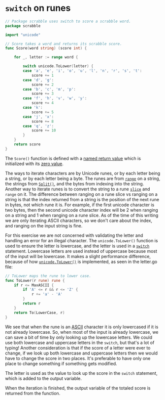 # `switch` on runes

```go
// Package scrabble uses switch to score a scrabble word.
package scrabble

import "unicode"

// Score takes a word and returns its scrabble score.
func Score(word string) (score int) {

	for _, letter := range word {

		switch unicode.ToLower(letter) {
		case 'a', 'e', 'i', 'o', 'u', 'l', 'n', 'r', 's', 't':
			score += 1
		case 'd', 'g':
			score += 2
		case 'b', 'c', 'm', 'p':
			score += 3
		case 'f', 'h', 'v', 'w', 'y':
			score += 4
		case 'k':
			score += 5
		case 'j', 'x':
			score += 8
		case 'q', 'z':
			score += 10
		}
	}
	return score
}
```

The `Score()` function is defined with a [named return value][named-return-value] which is initialized with its [zero value][zero-value].

The ways to iterate characters are by Unicode runes, or by each letter being a string, or by each letter being a byte.
The runes are from [`range`][range] on a string, the strings from [`Split()`][split], and the bytes from indexing into the string.
Another way to iterate runes is to convert the string to a rune [`slice`][slice] and `range` on it.
The difference between ranging on a rune slice vs ranging on a string is that the index returned from a string is the position of the next rune in bytes,
not which rune it is.
For example, if the first unicode character is two bytes, then the second unicode character index will be 2 when ranging on a string and 1 when ranging on a rune slice.
As of the time of this writing we are only iterating ASCII characters, so we don't care about the index, and ranging on the input string is fine.

For this exercise we are not concerned with validating the letter and handling an error for an illegal character.
The `unicode.ToLower()` function is used to ensure the letter is lowercase, and the letter is used in a [`switch`][switch] statement.
Lowercase letters are used instead of uppercase because most of the input will be lowercase.
It makes a slight performance difference, because of how [`unicode.ToLower()`][tolower] is implemented, as seen in the letter.go file:

```go
// ToLower maps the rune to lower case.
func ToLower(r rune) rune {
	if r <= MaxASCII {
		if 'A' <= r && r <= 'Z' {
			r += 'a' - 'A'
		}
		return r
	}
	return To(LowerCase, r)
}
```

We see that when the rune is an [ASCII][ascii] character it is only lowercased if it is not already lowercase.
So, when most of the input is already lowercase, we can save a bit of time by only looking up the lowercase letters.
We could use both lowercase and uppercase letters in the `switch`, but that's a lot of typing!
Another consideration is that if the score of a letter were ever to change,
if we look up both lowercase and uppercase letters then we would have to change the score in two places.
It's preferable to have only one place to change something if something gets modified.

The letter is used as the value to look up the score in the `switch` statement,
which is added to the output variable.

When the iteration is finished, the output variable of the totaled score is returned from the function.

[tolower]: https://pkg.go.dev/unicode#ToLower
[rune]: https://pkg.go.dev/builtin#rune
[ascii]: https://www.asciitable.com/
[named-return-value]: https://yourbasic.org/golang/named-return-values-parameters/
[zero-value]: https://yourbasic.org/golang/default-zero-value/
[range]: https://gobyexample.com/range
[split]: https://pkg.go.dev/strings#Split
[slice]: https://gobyexample.com/slices
[switch]: https://go.dev/tour/flowcontrol/9
